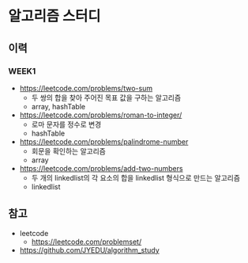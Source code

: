 # 알고리즘 스터디

## 이력 

### WEEK1

* https://leetcode.com/problems/two-sum
  * 두 쌍의 합을 찾아 주어진 목표 값을 구하는 알고리즘
  * array, hashTable 
* https://leetcode.com/problems/roman-to-integer/
  * 로마 문자를 정수로 변경 
  * hashTable
* https://leetcode.com/problems/palindrome-number
  * 회문을 확인하는 알고리즘
  * array
* https://leetcode.com/problems/add-two-numbers
  * 두 개의 linkedlist의 각 요소의 합을 linkedlist 형식으로 만드는 알고리즘
  * linkedlist

## 참고
* leetcode
    * https://leetcode.com/problemset/
* https://github.com/JYEDU/algorithm_study